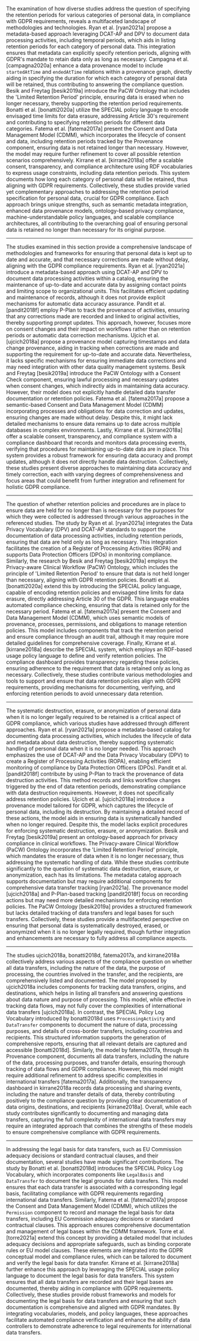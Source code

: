 The examination of how diverse studies address the question of specifying the retention periods for various categories of personal data, in compliance with GDPR requirements, reveals a multifaceted landscape of methodologies and technologies. Ryan et al. [ryan2021a] propose a metadata-based approach leveraging DCAT-AP and DPV to document data processing activities, including temporal periods, which aids in listing retention periods for each category of personal data. This integration ensures that metadata can explicitly specify retention periods, aligning with GDPR's mandate to retain data only as long as necessary. Campagna et al. [campagna2020a] enhance a data provenance model to include `startedAtTime` and `endedAtTime` relations within a provenance graph, directly aiding in specifying the duration for which each category of personal data will be retained, thus contributing to answering the compliance question. Besik and Freytag [besik2019a] introduce the PaCW Ontology that includes the 'Limited Retention Period' principle, ensuring data is erased when no longer necessary, thereby supporting the retention period requirements. Bonatti et al. [bonatti2020a] utilize the SPECIAL policy language to encode envisaged time limits for data erasure, addressing Article 30's requirement and contributing to specifying retention periods for different data categories. Fatema et al. [fatema2017a] present the Consent and Data Management Model (CDMM), which incorporates the lifecycle of consent and data, including retention periods tracked by the Provenance component, ensuring data is not retained longer than necessary. However, the model may require further refinement to cover all possible retention scenarios comprehensively. Kirrane et al. [kirrane2018a] offer a scalable consent, transparency, and compliance architecture using RDF vocabularies to express usage constraints, including data retention periods. This system documents how long each category of personal data will be retained, thus aligning with GDPR requirements. Collectively, these studies provide varied yet complementary approaches to addressing the retention period specification for personal data, crucial for GDPR compliance. Each approach brings unique strengths, such as semantic metadata integration, enhanced data provenance models, ontology-based privacy compliance, machine-understandable policy languages, and scalable compliance architectures, all contributing to the overarching goal of ensuring personal data is retained no longer than necessary for its original purpose.

---

The studies examined in this section provide a comprehensive landscape of methodologies and frameworks for ensuring that personal data is kept up to date and accurate, and that necessary corrections are made without delay, aligning with the GDPR compliance requirements. Ryan et al. [ryan2021a] introduce a metadata-based approach using DCAT-AP and DPV to document data processing activities within a catalog, ensuring the maintenance of up-to-date and accurate data by assigning contact points and limiting scope to organizational units. This facilitates efficient updating and maintenance of records, although it does not provide explicit mechanisms for automatic data accuracy assurance. Pandit et al. [pandit2018f] employ P-Plan to track the provenance of activities, ensuring that any corrections made are recorded and linked to original activities, thereby supporting prompt updates. This approach, however, focuses more on consent changes and their impact on workflows rather than on retention periods or automatic data correction mechanisms. Ujcich et al. [ujcich2018a] propose a provenance model capturing timestamps and data change provenance, aiding in tracking when corrections are made and supporting the requirement for up-to-date and accurate data. Nevertheless, it lacks specific mechanisms for ensuring immediate data corrections and may need integration with other data quality management systems. Besik and Freytag [besik2019a] introduce the PaCW Ontology with a Consent Check component, ensuring lawful processing and necessary updates when consent changes, which indirectly aids in maintaining data accuracy. However, their model does not explicitly handle detailed data transfer documentation or retention policies. Fatema et al. [fatema2017a] propose a semantic-based Consent and Data Management Model (CDMM) incorporating processes and obligations for data correction and updates, ensuring changes are made without delay. Despite this, it might lack detailed mechanisms to ensure data remains up to date across multiple databases in complex environments. Lastly, Kirrane et al. [kirrane2018a] offer a scalable consent, transparency, and compliance system with a compliance dashboard that records and monitors data processing events, verifying that procedures for maintaining up-to-date data are in place. This system provides a robust framework for ensuring data accuracy and prompt updates, although it does not directly handle data destruction. Collectively, these studies present diverse approaches to maintaining data accuracy and timely correction, each with varying degrees of comprehensiveness and focus areas that could benefit from further integration and refinement for holistic GDPR compliance.

---

The question of whether retention policies and procedures are in place to ensure data are held for no longer than is necessary for the purposes for which they were collected is addressed through various approaches in the referenced studies. The study by Ryan et al. [ryan2021a] integrates the Data Privacy Vocabulary (DPV) and DCAT-AP standards to support the documentation of data processing activities, including retention periods, ensuring that data are held only as long as necessary. This integration facilitates the creation of a Register of Processing Activities (ROPA) and supports Data Protection Officers (DPOs) in monitoring compliance. Similarly, the research by Besik and Freytag [besik2019a] employs the Privacy-aware Clinical Workflow (PaCW) Ontology, which includes the principle of 'Limited Retention Period' to ensure that data is not held longer than necessary, aligning with GDPR retention policies. Bonatti et al. [bonatti2020a] extend this by introducing the SPECIAL policy language, capable of encoding retention policies and envisaged time limits for data erasure, directly addressing Article 30 of the GDPR. This language enables automated compliance checking, ensuring that data is retained only for the necessary period. Fatema et al. [fatema2017a] present the Consent and Data Management Model (CDMM), which uses semantic models of provenance, processes, permissions, and obligations to manage retention policies. This model includes components that track the retention period and ensure compliance through an audit trail, although it may require more detailed guidelines for comprehensive coverage. Finally, Kirrane et al. [kirrane2018a] describe the SPECIAL system, which employs an RDF-based usage policy language to define and verify retention policies. The compliance dashboard provides transparency regarding these policies, ensuring adherence to the requirement that data is retained only as long as necessary. Collectively, these studies contribute various methodologies and tools to support and ensure that data retention policies align with GDPR requirements, providing mechanisms for documenting, verifying, and enforcing retention periods to avoid unnecessary data retention.

---

The systematic destruction, erasure, or anonymization of personal data when it is no longer legally required to be retained is a critical aspect of GDPR compliance, which various studies have addressed through different approaches. Ryan et al. [ryan2021a] propose a metadata-based catalog for documenting data processing activities, which includes the lifecycle of data and metadata about data destruction, thereby supporting systematic handling of personal data when it is no longer needed. This approach emphasizes the use of DCAT-AP and the Data Privacy Vocabulary (DPV) to create a Register of Processing Activities (ROPA), enabling efficient monitoring of compliance by Data Protection Officers (DPOs). Pandit et al. [pandit2018f] contribute by using P-Plan to track the provenance of data destruction activities. This method records and links workflow changes triggered by the end of data retention periods, demonstrating compliance with data destruction requirements. However, it does not specifically address retention policies. Ujcich et al. [ujcich2018a] introduce a provenance model tailored for GDPR, which captures the lifecycle of personal data, including its destruction. By maintaining a detailed record of these actions, the model aids in ensuring data is systematically handled when no longer required. Despite this, the model lacks explicit procedures for enforcing systematic destruction, erasure, or anonymization. Besik and Freytag [besik2019a] present an ontology-based approach for privacy compliance in clinical workflows. The Privacy-aware Clinical Workflow (PaCW) Ontology incorporates the 'Limited Retention Period' principle, which mandates the erasure of data when it is no longer necessary, thus addressing the systematic handling of data. While these studies contribute significantly to the question of systematic data destruction, erasure, or anonymization, each has its limitations. The metadata catalog approach supports documentation but may require additional components for comprehensive data transfer tracking [ryan2021a]. The provenance model [ujcich2018a] and P-Plan-based tracking [pandit2018f] focus on recording actions but may need more detailed mechanisms for enforcing retention policies. The PaCW Ontology [besik2019a] provides a structured framework but lacks detailed tracking of data transfers and legal bases for such transfers. Collectively, these studies provide a multifaceted perspective on ensuring that personal data is systematically destroyed, erased, or anonymized when it is no longer legally required, though further integration and enhancements are necessary to fully address all compliance aspects.

---

The studies ujcich2018a, bonatti2018d, fatema2017a, and kirrane2018a collectively address various aspects of the compliance question on whether all data transfers, including the nature of the data, the purpose of processing, the countries involved in the transfer, and the recipients, are comprehensively listed and documented. The model proposed by ujcich2018a includes components for tracking data transfers, origins, and destinations, which helps in listing all transfers and answering questions about data nature and purpose of processing. This model, while effective in tracking data flows, may not fully cover the complexities of international data transfers [ujcich2018a]. In contrast, the SPECIAL Policy Log Vocabulary introduced by bonatti2018d uses `ProcessingActivity` and `DataTransfer` components to document the nature of data, processing purposes, and details of cross-border transfers, including countries and recipients. This structured information supports the generation of comprehensive reports, ensuring that all relevant details are captured and accessible [bonatti2018d]. Similarly, the model by fatema2017a, through its Provenance component, documents all data transfers, including the nature of the data, processing purposes, and transfer details, ensuring thorough tracking of data flows and GDPR compliance. However, this model might require additional refinement to address specific complexities in international transfers [fatema2017a]. Additionally, the transparency dashboard in kirrane2018a records data processing and sharing events, including the nature and transfer details of data, thereby contributing positively to the compliance question by providing clear documentation of data origins, destinations, and recipients [kirrane2018a]. Overall, while each study contributes significantly to documenting and managing data transfers, capturing the full complexity of international data transfers may require an integrated approach that combines the strengths of these models to ensure comprehensive compliance with GDPR requirements.

---

In addressing the legal basis for data transfers, such as EU Commission adequacy decisions or standard contractual clauses, and their documentation, several studies have made significant contributions. The study by Bonatti et al. [bonatti2018d] introduces the SPECIAL Policy Log Vocabulary, which incorporates components like `LegalBasis` and `DataTransfer` to document the legal grounds for data transfers. This model ensures that each data transfer is associated with a corresponding legal basis, facilitating compliance with GDPR requirements regarding international data transfers. Similarly, Fatema et al. [fatema2017a] propose the Consent and Data Management Model (CDMM), which utilizes the `Permission` component to record and manage the legal basis for data transfers, including EU Commission adequacy decisions or standard contractual clauses. This approach ensures comprehensive documentation and management of legal bases within the CDMM framework. Torre et al. [torre2021a] extend this concept by providing a detailed model that includes adequacy decisions and appropriate safeguards, such as binding corporate rules or EU model clauses. These elements are integrated into the GDPR conceptual model and compliance rules, which can be tailored to document and verify the legal basis for data transfer. Kirrane et al. [kirrane2018a] further enhance this approach by leveraging the SPECIAL usage policy language to document the legal basis for data transfers. This system ensures that all data transfers are recorded and their legal bases are documented, thereby aiding in compliance with GDPR requirements. Collectively, these studies provide robust frameworks and models for documenting the legal basis for data transfers and ensuring that such documentation is comprehensive and aligned with GDPR mandates. By integrating vocabularies, models, and policy languages, these approaches facilitate automated compliance verification and enhance the ability of data controllers to demonstrate adherence to legal requirements for international data transfers.